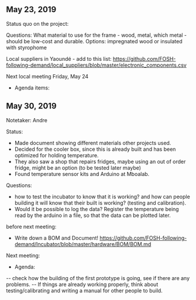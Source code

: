 ## May 23, 2019

Status quo on the project:

Questions: What material to use for the frame - wood, metal, which metal - should be low-cost and durable.
Options: impregnated wood or insulated with styrophome

Local suppliers in Yaoundé - add to this list: https://github.com/FOSH-following-demand/local_suppliers/blob/master/electronic_components.csv

Next local meeting Friday, May 24
- Agenda items: 

## May 30, 2019

Notetaker: Andre

Status:
 - Made document showing different materials other projects used.
 - Decided for the cooler box, since this is already built and has been optimized for holding temperature.
 - They also saw a shop that repairs fridges, maybe using an out of order fridge, might be an option (to be tested later maybe)
 - Found temperature sensor kits and Arduino at Mboalab. 

Questions:

 - how to test the incubator to know that it is working? and how can people building it will know that their built is working? (testing and calibration).
 - Would it be possible to log the data? Register the temperature being read by the arduino in a file, so that the data can be plotted later.
 
 
before next meeting:
 - Write down a BOM and Document! https://github.com/FOSH-following-demand/Incubator/blob/master/hardware/BOM/BOM.md

Next meeting:

- Agenda:
 
 -- check how the building of the first prototype is going, see if there are any problems.
 -- If things are already working properly, think about testing/calibrating and writing a manual for other people to build.
 
